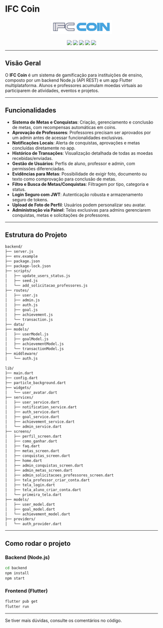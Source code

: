 # IFC Coin

<div align="center">
  <img src="assets/ifc_coin_logo.png" width="200" alt="IFC Coin Logo"/>
  <br/><br/>
  <img src="https://img.shields.io/badge/Node.js-339933?style=for-the-badge&logo=nodedotjs&logoColor=white">
  <img src="https://img.shields.io/badge/Flutter-02569B?style=for-the-badge&logo=flutter&logoColor=white">
  <img src="https://img.shields.io/badge/MongoDB-47A248?style=for-the-badge&logo=mongodb&logoColor=white">
  <img src="https://img.shields.io/badge/Dart-0175C2?style=for-the-badge&logo=dart&logoColor=white">
  <img src="https://img.shields.io/badge/REST%20API-005571?style=for-the-badge">
</div>

---

## Visão Geral

O **IFC Coin** é um sistema de gamificação para instituições de ensino, composto por um backend Node.js (API REST) e um app Flutter multiplataforma. Alunos e professores acumulam moedas virtuais ao participarem de atividades, eventos e projetos.

---

## Funcionalidades

- **Sistema de Metas e Conquistas**: Criação, gerenciamento e conclusão de metas, com recompensas automáticas em coins.
- **Aprovação de Professores**: Professores precisam ser aprovados por um admin antes de acessar funcionalidades exclusivas.
- **Notificações Locais**: Alerta de conquistas, aprovações e metas concluídas diretamente no app.
- **Histórico de Transações**: Visualização detalhada de todas as moedas recebidas/enviadas.
- **Gestão de Usuários**: Perfis de aluno, professor e admin, com permissões diferenciadas.
- **Evidências para Metas**: Possibilidade de exigir foto, documento ou texto como comprovação para conclusão de metas.
- **Filtro e Busca de Metas/Conquistas**: Filtragem por tipo, categoria e status.
- **Login Seguro com JWT**: Autenticação robusta e armazenamento seguro de tokens.
- **Upload de Foto de Perfil**: Usuários podem personalizar seu avatar.
- **Administração via Painel**: Telas exclusivas para admins gerenciarem conquistas, metas e solicitações de professores.

---

## Estrutura do Projeto

```plaintext
backend/
├── server.js
├── env.example
├── package.json
├── package-lock.json
├── scripts/
│   ├── update_users_status.js
│   ├── seed.js
│   └── add_solicitacao_professores.js
├── routes/
│   ├── user.js
│   ├── admin.js
│   ├── auth.js
│   ├── goal.js
│   ├── achievement.js
│   └── transaction.js
├── data/
├── models/
│   ├── userModel.js
│   ├── goalModel.js
│   ├── achievementModel.js
│   └── transactionModel.js
├── middleware/
│   └── auth.js

lib/
├── main.dart
├── config.dart
├── particle_background.dart
├── widgets/
│   └── user_avatar.dart
├── services/
│   ├── user_service.dart
│   ├── notification_service.dart
│   ├── auth_service.dart
│   ├── goal_service.dart
│   ├── achievement_service.dart
│   └── admin_service.dart
├── screens/
│   ├── perfil_screen.dart
│   ├── como_ganhar.dart
│   ├── faq.dart
│   ├── metas_screen.dart
│   ├── conquistas_screen.dart
│   ├── home.dart
│   ├── admin_conquistas_screen.dart
│   ├── admin_metas_screen.dart
│   ├── admin_solicitacoes_professores_screen.dart
│   ├── tela_professor_criar_conta.dart
│   ├── tela_login.dart
│   ├── tela_aluno_criar_conta.dart
│   └── primeira_tela.dart
├── models/
│   ├── user_model.dart
│   ├── goal_model.dart
│   └── achievement_model.dart
├── providers/
│   └── auth_provider.dart
```

---

## Como rodar o projeto

### Backend (Node.js)
```bash
cd backend
npm install
npm start
```

### Frontend (Flutter)
```bash
flutter pub get
flutter run
```

---

Se tiver mais dúvidas, consulte os comentários no código.

